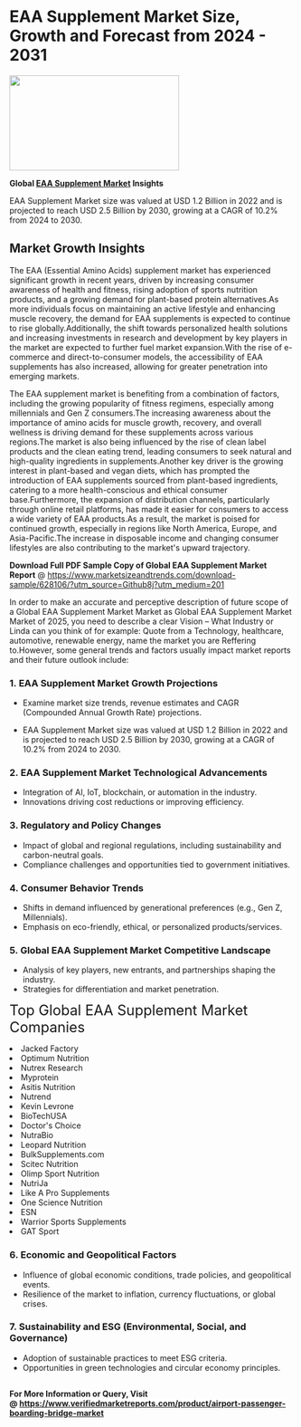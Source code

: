 <H1>EAA Supplement Market Size, Growth and Forecast from 2024 - 2031</H1><img class="aligncenter size-medium wp-image-584254" src="https://thirdeyenews.in/wp-content/uploads/2024/09/Global-Market-Research-300x168.jpeg" alt="" width="300" height="168" /><p><strong>Global&nbsp;<a href="https://www.marketsizeandtrends.com/download-sample/628106/?utm_source=Github8j?utm_medium=201">EAA Supplement Market</a> Insights</strong></p><p>EAA Supplement Market size was valued at USD 1.2 Billion in 2022 and is projected to reach USD 2.5 Billion by 2030, growing at a CAGR of 10.2% from 2024 to 2030.</p><p><h2>Market Growth Insights</h2> <p>The EAA (Essential Amino Acids) supplement market has experienced significant growth in recent years, driven by increasing consumer awareness of health and fitness, rising adoption of sports nutrition products, and a growing demand for plant-based protein alternatives.As more individuals focus on maintaining an active lifestyle and enhancing muscle recovery, the demand for EAA supplements is expected to continue to rise globally.Additionally, the shift towards personalized health solutions and increasing investments in research and development by key players in the market are expected to further fuel market expansion.With the rise of e-commerce and direct-to-consumer models, the accessibility of EAA supplements has also increased, allowing for greater penetration into emerging markets.</p> <p>The EAA supplement market is benefiting from a combination of factors, including the growing popularity of fitness regimens, especially among millennials and Gen Z consumers.The increasing awareness about the importance of amino acids for muscle growth, recovery, and overall wellness is driving demand for these supplements across various regions.The market is also being influenced by the rise of clean label products and the clean eating trend, leading consumers to seek natural and high-quality ingredients in supplements.Another key driver is the growing interest in plant-based and vegan diets, which has prompted the introduction of EAA supplements sourced from plant-based ingredients, catering to a more health-conscious and ethical consumer base.Furthermore, the expansion of distribution channels, particularly through online retail platforms, has made it easier for consumers to access a wide variety of EAA products.As a result, the market is poised for continued growth, especially in regions like North America, Europe, and Asia-Pacific.The increase in disposable income and changing consumer lifestyles are also contributing to the market's upward trajectory.<p><span class=""><strong>Download Full PDF Sample Copy of Global EAA Supplement Market Report</strong> @ <a href="https://www.marketsizeandtrends.com/download-sample/628106/?utm_source=Github8j?utm_medium=201" target="_blank">https://www.marketsizeandtrends.com/download-sample/628106/?utm_source=Github8j?utm_medium=201</a></span></p><p>In order to make an accurate and perceptive description of future scope of a Global&nbsp;EAA Supplement Market Market as Global&nbsp;EAA Supplement Market Market of 2025, you need to describe a clear Vision &ndash; What Industry or Linda can you think of for example: Quote from a Technology, healthcare, automotive, renewable energy, name the market you are Reffering to.However, some general trends and factors usually impact market reports and their future outlook include:</p><h3>1.&nbsp;<strong>EAA Supplement Market Growth Projections</strong></h3><ul><li>Examine market size trends, revenue estimates and CAGR (Compounded Annual Growth Rate) projections.</li><li><p>EAA Supplement Market size was valued at USD 1.2 Billion in 2022 and is projected to reach USD 2.5 Billion by 2030, growing at a CAGR of 10.2% from 2024 to 2030.</p></li></ul><h3>2.&nbsp;<strong>EAA Supplement Market Technological Advancements</strong></h3><ul><li>Integration of AI, IoT, blockchain, or automation in the industry.</li><li>Innovations driving cost reductions or improving efficiency.</li></ul><h3>3.&nbsp;<strong>Regulatory and Policy Changes</strong></h3><ul><li>Impact of global and regional regulations, including sustainability and carbon-neutral goals.</li><li>Compliance challenges and opportunities tied to government initiatives.</li></ul><h3>4.&nbsp;<strong>Consumer Behavior Trends</strong></h3><ul><li>Shifts in demand influenced by generational preferences (e.g., Gen Z, Millennials).</li><li>Emphasis on eco-friendly, ethical, or personalized products/services.</li></ul><h3>5.&nbsp;<strong>Global EAA Supplement Market Competitive Landscape</strong></h3><ul><li>Analysis of key players, new entrants, and partnerships shaping the industry.</li><li>Strategies for differentiation and market penetration.</li></ul><p data-pm-slice="1 1 []"><span style="color: inherit; font-family: inherit; font-size: 25px;">Top Global EAA Supplement Market Companies</span></p><div class="" data-test-id=""><p><li>Jacked Factory</li><li> Optimum Nutrition</li><li> Nutrex Research</li><li> Myprotein</li><li> Asitis Nutrition</li><li> Nutrend</li><li> Kevin Levrone</li><li> BioTechUSA</li><li> Doctor's Choice</li><li> NutraBio</li><li> Leopard Nutrition</li><li> BulkSupplements.com</li><li> Scitec Nutrition</li><li> Olimp Sport Nutrition</li><li> NutriJa</li><li> Like A Pro Supplements</li><li> One Science Nutrition</li><li> ESN</li><li> Warrior Sports Supplements</li><li> GAT Sport</li></p></div><h3>6.&nbsp;<strong>Economic and Geopolitical Factors</strong></h3><ul><li>Influence of global economic conditions, trade policies, and geopolitical events.</li><li>Resilience of the market to inflation, currency fluctuations, or global crises.</li></ul><h3>7.&nbsp;<strong>Sustainability and ESG (Environmental, Social, and Governance)</strong></h3><ul><li>Adoption of sustainable practices to meet ESG criteria.</li><li>Opportunities in green technologies and circular economy principles.</li></ul><h2><strong style="font-size: 14px;">For More Information or Query, Visit @&nbsp;</strong><a style="background-color: #ffffff; font-size: 14px;" href="https://www.marketsizeandtrends.com/report/eaa-supplement-market/" target="_blank">https://www.verifiedmarketreports.com/product/airport-passenger-boarding-bridge-market</a></h2>